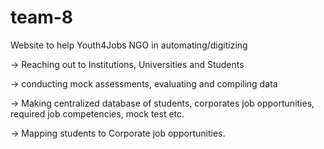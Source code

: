 # team-8

Website to help Youth4Jobs NGO in automating/digitizing

-> Reaching out to Institutions, Universities and Students 

-> conducting mock assessments, evaluating and compiling data 

-> Making centralized database of students, corporates job opportunities, required job competencies, mock test etc.

-> Mapping students to Corporate job opportunities.
